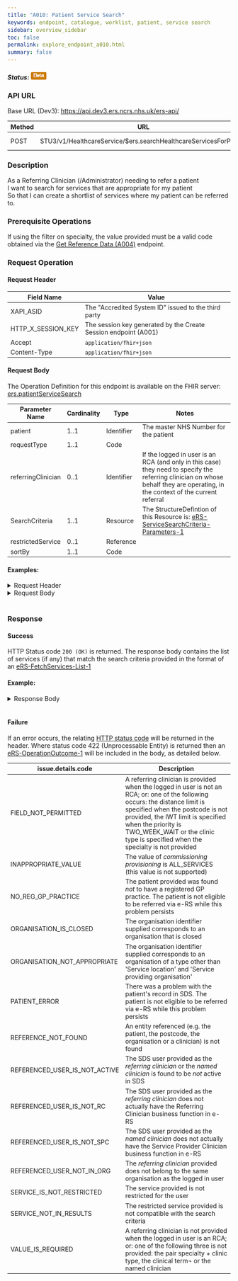 ```yaml
---
title: "A010: Patient Service Search"
keywords: endpoint, catalogue, worklist, patient, service search
sidebar: overview_sidebar
toc: false
permalink: explore_endpoint_a010.html
summary: false
---
```


##### Status: ![Beta](images/icons/api_beta.png)

### API URL

Base URL (Dev3): https://api.dev3.ers.ncrs.nhs.uk/ers-api/

| Method | URL | Authentication |
| -------------| --- | ---------------- |
| POST | STU3/v1/HealthcareService/$ers.searchHealthcareServicesForPatient | Session Token [(Details)](develop_business_flow_bf001.html) |

### Description
As a Referring Clinician (/Administrator) needing to refer a patient  
I want to search for services that are appropriate for my patient  
So that I can create a shortlist of services where my patient can be referred to.  

### Prerequisite Operations
If using the filter on specialty, the value provided must be a valid code obtained via the [Get Reference Data (A004)](explore_endpoint_a004.html) endpoint.

### Request Operation

#### Request Header

| Field Name | Value |
| ---- | ---- |
| XAPI_ASID | The "Accredited System ID" issued to the third party |
| HTTP_X_SESSION_KEY | The session key generated by the Create Session endpoint (A001)  |
| Accept | `application/fhir+json` |
| Content-Type |	`application/fhir+json` |


#### Request Body
The Operation Definition for this endpoint is available on the FHIR server: [ers.patientServiceSearch](https://fhir.nhs.uk/STU3/OperationDefinition/eRS-PatientServiceSearch-Operation-1/_history/1.0)

| Parameter Name             | Cardinality | Type            | Notes |
|  ------------------------- | ----------- | --------------- | ----- |
| patient                    | 1..1        | Identifier      | The master NHS Number for the patient  |
| requestType                | 1..1        | Code            |       |
| referringClinician         | 0..1        | Identifier      | If the logged in user is an RCA (and only in this case) they need to specify the referring clinician on whose behalf they are operating, in the context of the current referral |
| SearchCriteria             | 1..1        | Resource        | The StructureDefintion of this Resource is:  [eRS-ServiceSearchCriteria-Parameters-1](https://fhir.nhs.uk/STU3/StructureDefinition/eRS-ServiceSearchCriteria-Parameters-1)  |
| restrictedService          | 0..1	       | Reference       |       |
| sortBy                     | 1..1        | Code            |       |

#### Examples:

<details><summary>Request Header</summary>
<br>
  <pre>
  XAPI_ASID:200000000347
  HTTP_X_SESSION_KEY:pro-api-session:9f0ee57a-41a6-4a6b-b50c-d50e61859c81
  Accept:application/fhir+json
  Content-Type:application/fhir+json
  </pre>
</details>

<details><summary>Request Body</summary>
<br>
  <pre>
  {
  "resourceType": "Parameters",
  "meta": {
    "profile": [
    "https://fhir.nhs.uk/STU3/OperationDefinition/eRS-PatientServiceSearch-Operation-1"
    ]
  },
  "parameter": [{
    "name": "patient",
    "valueIdentifier": {
      "system": "http://fhir.nhs.net/Id/nhs-number",
      "value": "1234567890"
    }
  },
  {
    "name": "requestType",
    "valueCoding": {
      "system": "https://fhir.nhs.uk/STU3/ValueSet/eRS-RequestType-1",
      "code": "APPOINTMENT_REQUEST"
    }
  },  {
    "name": "searchCriteria",
    "resource": {
      "resourceType": "Parameters",
      "meta": {
        "profile": [
        "https://fhir.nhs.uk/STU3/StructureDefinition/eRS-ServiceSearchCriteria-Parameters-1"
        ]
      },
      "parameter": [{
        "name": "priority",
        "valueCoding": {
          "system": "https://fhir.nhs.uk/STU3/ValueSet/eRS-Priority-1",
          "code": "ROUTINE"
        }
      }, {
        "name": "specialty",
        "valueCoding": {
          "system": "https://fhir.nhs.uk/STU3/ValueSet/eRS-Specialty-1",
          "code": "EAR_NOSE_THROAT"
        }
      }, {
        "name": "clinicType",
        "valueCoding": {
          "system": "https://fhir.nhs.uk/STU3/ValueSet/eRS-ClinicType-1",
          "code": "EAR"
        }
      }, {
        "name": "namedClinician",
        "valueIdentifier": {
          "system": "http://fhir.nhs.net/Id/sds-user-id",
          "value": "555021146102"
        }
      },	{
        "name": "organisation",
        "valueIdentifier": {
          "system": "https://directory.spineservices.nhs.uk/STU3/Organization/",
          "value": "R01"
        }
      }, {
        "name": "indicativeAppointmentWaitTimeLimit",
        "valueUnsignedInt":"10"
      }, {
        "name": "postcode",
        "valueString":"DN39 6SW"
      }, {
        "name": "distanceLimit",
        "valueUnsignedInt":"100"
      }, {
        "name": "commissioningProvisioning",
        "valueCoding": {
          "system": "https://fhir.nhs.uk/STU3/ValueSet/eRS-CommissioningProvisioning-1",
          "code": "ALL_AVAILABLE_FOR_BOOKING"
        }
      },
      {
        "name": "ageAndGenderAppropriate",
        "valueBoolean":true
      }]
    }
  }, {
    "name": "sortBy",
    "valueCoding": {
      "system": "https://fhir.nhs.uk/STU3/ValueSet/eRS-SortBy-1",
      "code": "DISTANCE"
    }
  }]
  }
  </pre>
</details>
<br>

### Response

#### Success
HTTP Status code `200 (OK)` is returned. The response body contains the list of services (if any) that match the search criteria provided in the format of an [eRS-FetchServices-List-1](https://fhir.nhs.uk/STU3/StructureDefinition/eRS-FetchServices-List-1/_history/1.0)

#### Example:
<details><summary>Response Body</summary>
<br>
  <pre>
  {
    "meta": {
        "profile": [
            "https://fhir.nhs.uk/STU3/StructureDefinition/eRS-FetchServices-List-1"
        ]
    },
    "resourceType": "List",
    "status": "current",
    "mode": "snapshot",
    "entry": [
        {
            "extension": [
                {
                    "extension": [
                        {
                            "url": "restricted",
                            "valueBoolean": false
                        },
                        {
                            "url": "unaccredited",
                            "valueBoolean": false
                        },
                        {
                            "url": "displayProminently",
                            "valueBoolean": false
                        },
                        {
                            "url": "distance",
                            "valueUnsignedInt": 51
                        },
                        {
                            "url": "indicativeAppointmentWaitTime",
                            "valueUnsignedInt": 1
                        }
                    ],
                    "url": "https://fhir.nhs.uk/STU3/StructureDefinition/Extension-eRS-ServiceSearch-ListItem-1"
                }
            ],
            "item": {
                "extension": [
                    {
                        "extension": [
                            {
                                "url": "serviceName",
                                "valueString": "SA-DEV3 ENT Service 001 - DBS - RL and CAS"
                            },
                            {
                                "url": "specialty",
                                "valueCodeableConcept": {
                                    "coding": [
                                        {
                                            "system": "https://fhir.nhs.uk/STU3/ValueSet/eRS-Specialty-1",
                                            "code": "EAR_NOSE_THROAT"
                                        }
                                    ]
                                }
                            },
                            {
                                "url": "genderTreated",
                                "valueCodeableConcept": {
                                    "coding": [
                                        {
                                            "system": "https://fhir.nhs.uk/STU3/CodeSystem/eRS-GenderTreated-1",
                                            "code": "MALE_AND_FEMALE"
                                        }
                                    ]
                                }
                            },
                            {
                                "url": "bookableType",
                                "valueCodeableConcept": {
                                    "coding": [
                                        {
                                            "system": "https://fhir.nhs.uk/STU3/CodeSystem/eRS-BookableType-1",
                                            "code": "DIRECTLY_BOOKABLE"
                                        }
                                    ]
                                }
                            },
                            {
                                "url": "supportedAppointmentType",
                                "valueCodeableConcept": {
                                    "coding": [
                                        {
                                            "system": "https://fhir.nhs.uk/STU3/CodeSystem/eRS-AppointmentType-1",
                                            "code": "FIRST_OUTPATIENT"
                                        }
                                    ]
                                }
                            },
                            {
                                "url": "referralLetterRequired",
                                "valueBoolean": true
                            },
                            {
                                "url": "location",
                                "valueReference": {
                                    "reference": "https://ers/Location/7128805",
                                    "display": "R01 TRUST SITE 01"
                                }
                            },
                            {
                                "url": "linkToNHSWebsite",
                                "valueString": "https://www.nhs.uk/service-search/chooseandbook?serviceId=6473511"
                            },
                            {
                                "url": "supportedRequestFlowType",
                                "valueCodeableConcept": {
                                    "coding": [
                                        {
                                            "system": "https://fhir.nhs.uk/STU3/CodeSystem/eRS-RequestFlowType-1",
                                            "code": "ADVICE_AND_GUIDANCE_REQUEST"
                                        }
                                    ]
                                }
                            },
                            {
                                "url": "supportedRequestFlowType",
                                "valueCodeableConcept": {
                                    "coding": [
                                        {
                                            "system": "https://fhir.nhs.uk/STU3/CodeSystem/eRS-RequestFlowType-1",
                                            "code": "APPOINTMENT_REQUEST"
                                        }
                                    ]
                                }
                            },
                            {
                                "url": "exclusions",
                                "valueString": "Exclusions - Tongue"
                            },
                            {
                                "url": "conditionsTreated",
                                "valueString": "Conditions - Ear / Nose / Throat"
                            },
                            {
                                "url": "suggestedInvestigations",
                                "valueString": "Suggested - Ear Tests"
                            }
                        ],
                        "url": "https://fhir.nhs.uk/STU3/StructureDefinition/Extension-eRS-ServiceSummaryView-1"
                    }
                ],
                "reference": "HealthcareService/6473511"
            }
        }
    ]
  }
  </pre>
</details>
<br>

#### Failure
If an error occurs, the relating [HTTP status code](explore_error_messages.html) will be returned in the header.
Where status code 422 (Unprocessable Entity) is returned then an [eRS-OperationOutcome-1](https://fhir.nhs.uk/STU3/StructureDefinition/eRS-OperationOutcome-1) will be included in the body, as detailed below.  

| issue.details.code | Description |
| ------------------ | ------ |
| FIELD_NOT_PERMITTED | A referring clinician is provided when the logged in user is not an RCA; or: one of the following occurs: the distance limit is specified when the postcode is not provided, the IWT limit is specified when the priority is TWO_WEEK_WAIT or the clinic type is specified when the specialty is not provided |
| INAPPROPRIATE_VALUE | The value of _commissioning provisioning_ is ALL_SERVICES (this value is not supported) |
| NO_REG_GP_PRACTICE | The patient provided was found *not* to have a registered GP practice. The patient is not eligible to be referred via e-RS while this problem persists |
| ORGANISATION_IS_CLOSED | The organisation identifier supplied corresponds to an organisation that is closed |
| ORGANISATION_NOT_APPROPRIATE | The organisation identifier supplied corresponds to an organisation of a type other than 'Service location' and 'Service providing organisation' |
| PATIENT_ERROR | There was a problem with the patient's record in SDS. The patient is not eligible to be referred via e-RS while this problem persists|
| REFERENCE_NOT_FOUND | An entity referenced (e.g. the patient, the postcode, the organisation or a clinician) is not found |
| REFERENCED_USER_IS_NOT_ACTIVE | The SDS user provided as the _referring clinician_ or the _named clinician_ is found to be *not* active in SDS |
| REFERENCED_USER_IS_NOT_RC | The SDS user provided as the _referring clinician_ does not actually have the Referring Clinician business function in e-RS |
| REFERENCED_USER_IS_NOT_SPC | The SDS user provided as the _named clinician_ does not actually have the Service Provider Clinician business function in e-RS |
| REFERENCED_USER_NOT_IN_ORG | The  _referring clinician_ provided does not belong to the same organisation as the logged in user |
| SERVICE_IS_NOT_RESTRICTED	| The service provided is not restricted for the user |
| SERVICE_NOT_IN_RESULTS | The restricted service provided is not compatible with the search criteria |
| VALUE_IS_REQUIRED | A referring clinician is not provided when the logged in user is an RCA; or: one of the following three is not provided: the pair specialty + clinic type, the clinical term¬ or the named clinician |
